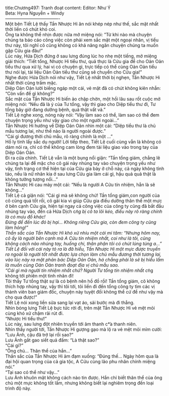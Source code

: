 title:Chương497: Tranh đoạt
content:
Editor: Như Ý<br>Beta: Hyna Nguyễn + Windy<br>————————————-<br>Một bên Tiết Lệ thấy Tần Nhược Hi ăn nói khép nép như thế, sắc mặt nhất thời liền có chút khó coi.<br>Ông ta không thể nhịn được nữa mở miệng nói: ”Từ khi nào mà chuyện chúng ta báo cáo công việc còn phải xem sắc mặt một ngoại nhân, vị tiểu thư này, tôi nghĩ cô cũng không có khả năng ngăn chuyện chúng ta muốn gặp Cửu gia đâu!”<br>Lúc này, Hứa Dịch đứng ở sau lưng đúng lúc ho nhẹ một tiếng, mở miệng giải thích: “Tiết tổng, Nhược Hi tiểu thư, quả thực là Cửu gia để cho Oản Oản tiểu thư qua xử lý, hai vị có chuyện gì, trực tiếp có thể cùng Oản Oản tiểu thư nói lại, tài liệu Oản Oản tiểu thư cũng sẽ chuyển cho Cửu gia!”<br>Nghe được Hứa Dịch nói như vậy, Tiết Lệ nhất thời bị nghẹn, Tần Nhược Hi nhất thời cũng trầm mặc.<br>Diệp Oản Oản lười biếng ngáp một cái, vẻ mặt đã có chút không kiên nhẫn: “Còn vấn đề gì không?”<br>Sắc mặt của Tần Nhược Hi biến ảo chập chờn, một hồi lâu sau rốt cuộc mở miệng nói: “Nếu đã là ý của Tư tổng, vậy thì giao cho Diệp tiểu thư đi, Tư tổng bây giờ đang dưỡng bệnh, quả thật vất vả.”<br>Tiết Lệ nghe xong, nóng nảy nói: “Vậy làm sao có thể, làm sao có thể đem chuyện trọng yếu như vậy giao cho một người ngoài…”<br>Tần Nhược Hi hướng về Diệp Oản Oản nhìn một cái: “Diệp tiểu thư là chủ mẫu tương lai, như thế nào là người ngoài được.”<br>“Cái gì đương thời chủ mẫu, rõ ràng chính là một …”<br>Hồ ly tinh lấy sắc dụ người! Lời tiếp theo, Tiết Lệ cuối cùng vẫn là không có dám nói ra, chỉ có thể không cam lòng đem tài liệu giao vào trong tay của Diệp Oản Oản.<br>Đi ra cửa chính. Tiết Lệ vẫn là một bụng nổi giận: “Tần tổng giám, chẳng lẽ chúng ta lại để mặc cho cô gái này nhúng tay vào chuyện trọng yếu như vậy, tình trạng cơ thể hiện tại của Cửu gia bày ở chỗ này, cả ngày không tỉnh táo, nếu là nữ nhân kia ở sau lưng Cửu gia làm cái gì, hậu quả quả thật là không tưởng tượng nổi…”<br>Tần Nhược Hi cau mày một cái: “Nếu là người A Cửu tín nhiệm, hẳn là sẽ không…”<br>Tiết Lệ cả giận nói: “Cái gì mà sẽ không chứ! Tần tổng giám,con người của cô cũng quá tốt rồi, cô gái kia vì giúp Cửu gia điều dưỡng thân thể một mực ở bên cạnh Cửu gia, hiện tại ngay cả công việc của công ty cũng đã bắt đầu nhúng tay vào, đến cả Hứa Dịch c*̃ng bị cô ta lôi kéo, điều này rõ ràng chính là có mưu đồ khác!<br>Đừng để đến lúc đó bị hại… Không riêng Cửu gia, còn đem công ty cũng làm hỏng!”<br>Thần sắc của Tần Nhược Hi khó xử nhíu một cái mi tâm: “Nhưng hôm nay, cô ấy là người bên cạnh mà A Cửu tín nhiệm nhất, coi như là tôi, cũng không cách nào nhúng tay, huống chi, thân phận tôi có chút lúng túng a…”<br>Tiết Lệ đối với cái này tỏ ra là đã hiểu, Tần Nhược Hi một mực được truyền ra ngoài là người tốt nhất được lựa chọn làm chủ mẫu đương thời tương lai, vào lúc này ra mặt phản bác Diệp Oản Oản, há chẳng phải là sẽ bị hiểu lầm là muốn cùng Oản Oản tranh đoạt địa vị chủ mẫu sao.<br>“Cái gì mà người tín nhiệm nhất chứ? Người Tư tổng tín nhiệm nhất c*̃ng không tới phiên một tình nhân đi!<br>Tôi thấy Tư tổng thật sự là có bệnh nên hồ đồ rồi! Tần tổng giám, cô không thích hợp nhúng tay, vậy thì tôi tới, tôi liền đi đến tổng công ty tìm các vị thành viên ban giám đốc, chuyện này tuyệt đối không thể cứ để như vậy mà cho qua được!”<br>Tiết Lệ nói xong liền sửa sang lại vạt áo, sải bước mà đi thẳng.<br>Nhìn bóng lưng Tiết Lệ bực tức rời đi, trên mặt Tần Nhược Hi vẻ mệt mỏi cùng khó xử chậm rãi rút đi.<br>“Nhược Hi tiểu thư!”<br>Lúc này, sau lưng đột nhiên truyền tới âm thanh c*̉a thanh niên.<br>Nhìn thấy người tới, Tần Nhược Hi gượng gạo mà lộ ra vẻ mệt mỏi mỉm cười: “Lưu Ảnh, cậu đã trở lại rồi sao?”<br>Lưu Ảnh gắt gao siết quả đấm: “Là thật sao?”<br>“Cái gì?”<br>“Ông chủ… Thân thể của hắn…”<br>Thần sắc của Tần Nhược Hi ảm đạm xuống: “Đúng thế… Ngày hôm qua là đại hội quan trọng của cả gia tộc, A Cửu cùng lão phu nhân chính miệng nói.”<br>“Tại sao có thể như vậy…”<br>Lưu Ảnh khuôn mặt không cách nào tin được. Hắn chỉ biết thân thể của ông chủ một mực không tốt lắm, nhưng không biết lại nghiêm trọng đến loại trình độ này.